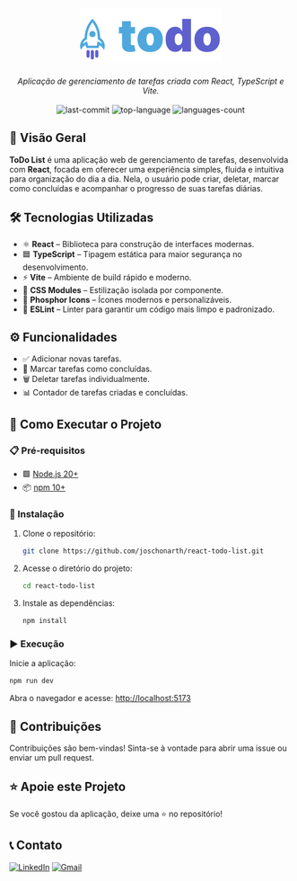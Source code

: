 
<h1 align="center"><img src="./src/assets/logo.svg" /></h1>

<p align="center"><i>Aplicação de gerenciamento de tarefas criada com React, TypeScript e Vite.</i>
  <br/><br/>
  <img src="https://img.shields.io/github/last-commit/joschonarth/todo-list?style=for-the-badge&color=4ea8d3&labelColor=1C1E26" alt="last-commit">
  <img src="https://img.shields.io/github/languages/top/joschonarth/todo-list?style=for-the-badge&color=5e60ce&labelColor=1C1E26" alt="top-language">
  <img src="https://img.shields.io/github/languages/count/joschonarth/todo-list?style=for-the-badge&color=4ea8d3&labelColor=1C1E26" alt="languages-count">
</p>

## 📖 Visão Geral

**ToDo List** é uma aplicação web de gerenciamento de tarefas, desenvolvida com **React**, focada em oferecer uma experiência simples, fluida e intuitiva para organização do dia a dia. Nela, o usuário pode criar, deletar, marcar como concluídas e acompanhar o progresso de suas tarefas diárias.

## 🛠️ Tecnologias Utilizadas

- ⚛️ **React** – Biblioteca para construção de interfaces modernas.
- 🟦 **TypeScript** – Tipagem estática para maior segurança no desenvolvimento.
- ⚡ **Vite** – Ambiente de build rápido e moderno.
- 💅 **CSS Modules** – Estilização isolada por componente.
- 🎨 **Phosphor Icons** – Ícones modernos e personalizáveis.
- 🧹 **ESLint** – Linter para garantir um código mais limpo e padronizado.

## ⚙️ Funcionalidades

- ✅ Adicionar novas tarefas.
- 🔄 Marcar tarefas como concluídas.
- 🗑️ Deletar tarefas individualmente.
- 📊 Contador de tarefas criadas e concluídas.

## 🚀 Como Executar o Projeto

### 📋 Pré-requisitos

- 🟩 [Node.js 20+](https://nodejs.org/en/)
- 📦 [npm 10+](https://www.npmjs.com/)

### 🔧 Instalação

1. Clone o repositório:

    ```bash
    git clone https://github.com/joschonarth/react-todo-list.git
    ```

2. Acesse o diretório do projeto:

    ```bash
    cd react-todo-list
    ```

3. Instale as dependências:

    ```bash
    npm install
    ```

### ▶️ Execução

Inicie a aplicação:

```bash
npm run dev
```

Abra o navegador e acesse: [http://localhost:5173](http://localhost:5173)

## 🤝 Contribuições

Contribuições são bem-vindas! Sinta-se à vontade para abrir uma issue ou enviar um pull request.

## ⭐ Apoie este Projeto

Se você gostou da aplicação, deixe uma ⭐ no repositório!

## 📞 Contato

[![LinkedIn](https://img.shields.io/badge/LinkedIn-0077B5?style=for-the-badge&logo=linkedin&logoColor=white)](https://www.linkedin.com/in/seu-perfil)
[![Gmail](https://img.shields.io/badge/Gmail-D14836?style=for-the-badge&logo=gmail&logoColor=white)](mailto:seuemail@gmail.com)
